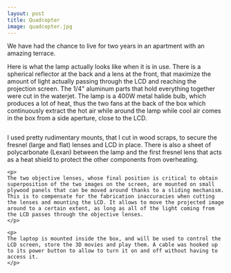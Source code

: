 ```yaml
---
layout: post
title: Quadcopter
image: quadcopter.jpg
---
```

<div class="well">
	<p>
		We have had the chance to live for two years in an apartment with an amazing terrace.
	</p>
</div>

<p>
	Here is what the lamp actually looks like when it is in use. There is a spherical reflector at the back and a lens at the front, that maximize the amount of light actually passing through the LCD and reaching the projection screen. The 1/4" aluminum parts that hold everything together were cut in the waterjet. The lamp is a 400W metal halide bulb, which produces a lot of heat, thus the two fans at the back of the box which continuously extract the hot air while around the lamp while cool air comes in the box from a side aperture, close to the LCD.
</p>

<img src="{{ site.url }}/assets/img/projector_light.jpg" class="img-responsive img-rounded" alt="">

<div class="row">
	<div class="col-md-4">
		<img src="{{ site.url }}/assets/img/projector_inside.jpg" class="img-responsive img-rounded" alt="">
	</div>
	<div class="col-md-8">
	<p>
	I used pretty rudimentary mounts, that I cut in wood scraps, to secure the fresnel (large and flat) lenses and LCD in place. There is also a sheet of polycarbonate (Lexan) between the lamp and the first fresnel lens that acts as a heat shield to protect the other components from overheating.
	</p>

	<p>
	The two objective lenses, whose final position is critical to obtain superposition of the two images on the screen, are mounted on small plywood panels that can be moved around thanks to a sliding mechanism. This is to compensate for the fabrication inaccuracies when cutting the lenses and mounting the LCD. It allows to move the projected image around to a certain extent, as long as all of the light coming from the LCD passes through the objective lenses.
	</p>

	<p>
	The laptop is mounted inside the box, and will be used to control the LCD screen, store the 3D movies and play them. A cable was hooked up to its power button to allow to turn it on and off without having to access it.
	</p>
</div>
</div>

<p>
<div class="row">
	<div class="col-md-6">
	     <img src="{{ site.url }}/assets/img/projector_right.jpg" class="img-responsive img-rounded" alt="">
	</div>
	<div class="col-md-6">
	     <img src="{{ site.url }}/assets/img/projector_left.jpg" class="img-responsive img-rounded" alt="">
	</div>

</div>
</p>